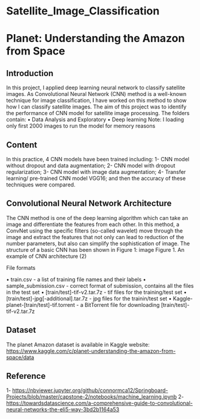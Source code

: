 # Satellite_Image_Classification

# Planet: Understanding the Amazon from Space

## Introduction

In this project, I applied deep learning neural network to classify satellite images. As Convolutional Neural Network (CNN) method is a well-known technique for image classification, I have worked on this method to show how I can classify satellite images.
The aim of this project was to identify the performance of CNN model for satellite image processing. The folders contain:
•	Data Analysis and Exploratory
•	Deep learning
Note: I loading only first 2000 images to run the model for memory reasons

## Content

In this practice, 4 CNN models have been trained including:
1-	CNN model without dropout and data augmentation;
2-	CNN model with dropout regularization;
3-	CNN model with image data augmentation;
4-	Transfer learning/ pre-trained CNN model VGG16;
and then the accuracy of these techniques were compared.

## Convolutional Neural Network Architecture

The CNN method is one of the deep learning algorithm which can take an image and differentiate the features from each other. In this method, a ConvNet using the specific filters (so-called wavelet) move through the image and extract the features that not only can lead to reduction of the number parameters, but also can simplify the sophistication of image. The structure of a basic CNN has been shown in Figure 1:
image
Figure 1. An example of CNN architecture (2)

File formats

•	train.csv - a list of training file names and their labels
•	sample_submission.csv - correct format of submission, contains all the files in the test set
•	[train/test]-tif-v2.tar.7z - tif files for the training/test set
•	[train/test]-jpg[-additional].tar.7z - jpg files for the trainin/test set
•	Kaggle-planet-[train/test]-tif.torrent - a BitTorrent file for downloading [train/test]-tif-v2.tar.7z

## Dataset

The planet Amazon dataset is available in Kaggle website: https://www.kaggle.com/c/planet-understanding-the-amazon-from-space/data

## Reference

1-	https://nbviewer.jupyter.org/github/connormca12/Springboard-Projects/blob/master/capstone-2/notebooks/machine_learning.ipynb
2-	https://towardsdatascience.com/a-comprehensive-guide-to-convolutional-neural-networks-the-eli5-way-3bd2b1164a53
